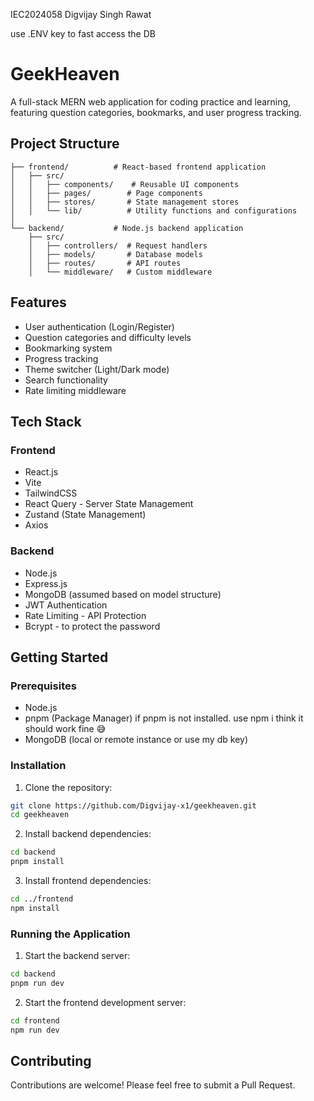 IEC2024058 
Digvijay Singh Rawat 

use .ENV key to fast access the DB 


# GeekHeaven

A full-stack MERN web application for coding practice and learning, featuring question categories, bookmarks, and user progress tracking.

## Project Structure

```
├── frontend/          # React-based frontend application
│   ├── src/
│   │   ├── components/    # Reusable UI components
│   │   ├── pages/        # Page components
│   │   ├── stores/       # State management stores
│   │   └── lib/          # Utility functions and configurations
│   
└── backend/           # Node.js backend application
    ├── src/
    │   ├── controllers/  # Request handlers
    │   ├── models/       # Database models
    │   ├── routes/       # API routes
    │   └── middleware/   # Custom middleware
```

## Features

- User authentication (Login/Register)
- Question categories and difficulty levels
- Bookmarking system
- Progress tracking
- Theme switcher (Light/Dark mode)
- Search functionality
- Rate limiting middleware

## Tech Stack

### Frontend
- React.js
- Vite
- TailwindCSS
- React Query - Server State Management
- Zustand (State Management)
- Axios

### Backend
- Node.js
- Express.js
- MongoDB (assumed based on model structure)
- JWT Authentication
- Rate Limiting - API Protection
- Bcrypt - to protect the password 

## Getting Started

### Prerequisites
- Node.js
- pnpm (Package Manager)  if pnpm is not installed. use npm i think it should work fine 😅
- MongoDB (local or remote instance or use my db key) 

### Installation


1. Clone the repository:
```bash
git clone https://github.com/Digvijay-x1/geekheaven.git
cd geekheaven
```

2. Install backend dependencies:
```bash
cd backend
pnpm install
```


3. Install frontend dependencies:
```bash
cd ../frontend
npm install
```

### Running the Application

1. Start the backend server:
```bash
cd backend
pnpm run dev
```

2. Start the frontend development server:
```bash
cd frontend
npm run dev
```

## Contributing

Contributions are welcome! Please feel free to submit a Pull Request.
